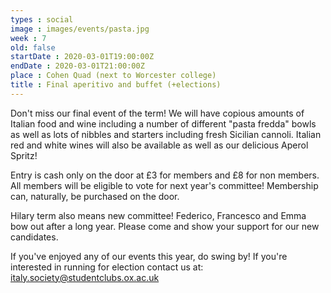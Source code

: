 ```yaml
---
types : social
image : images/events/pasta.jpg
week : 7
old: false
startDate : 2020-03-01T19:00:00Z
endDate : 2020-03-01T21:00:00Z
place : Cohen Quad (next to Worcester college)
title : Final aperitivo and buffet (+elections)
---
```


Don't miss our final event of the term! We will have copious amounts of Italian food and wine including a number of different "pasta fredda" bowls as well as lots of nibbles and starters including fresh Sicilian cannoli. Italian red and white wines will also be available as well as our delicious Aperol Spritz!

Entry is cash only on the door at £3 for members and £8 for non members. All members will be eligible to vote for next year's committee! Membership can, naturally, be purchased on the door.

Hilary term also means new committee! Federico, Francesco and Emma bow out after a long year. Please come and show your support for our new candidates. 

If you've enjoyed any of our events this year, do swing by! If you're interested in running for election contact us at: italy.society@studentclubs.ox.ac.uk